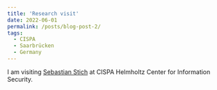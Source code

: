 ```yaml
---
title: 'Research visit'
date: 2022-06-01
permalink: /posts/blog-post-2/
tags:
  - CISPA
  - Saarbrücken
  - Germany
---
```

I am visiting [Sebastian Stich](https://www.sstich.ch) at CISPA Helmholtz Center for Information Security. 

